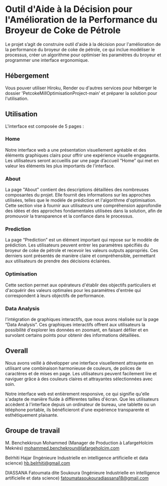 # Outil d'Aide à la Décision pour l'Amélioration de la Performance du Broyeur de Coke de Pétrole

Le projet s’agit de construire outil d'aide à la décision pour l'amélioration de la performance du broyeur de coke de pétrole, ce qui inclue modéliser le processus, créer un algorithme pour optimiser les paramètres du broyeur et programmer une interface ergonomique. 

## Hébergement

Vous pouver utiliser Hiroku, Render ou d'autres services pour héberger le dossier 'PetcokeMillOptimisationProject-main' et préparer la solution pour l'utilisation.

## Utilisation

L'interface est composée de 5 pages : 

### Home
Notre interface web a une présentation visuellement agréable et des éléments graphiques clairs pour offrir une expérience visuelle engageante. Les utilisateurs seront accueillis par une page d’accueil “Home” qui met en valeur les éléments les plus importants de l'interface.

### About

 La page "About" contient des descriptions détaillées des nombreuses composantes du projet. Elle fournit des informations sur les approches utilisées, telles que le modèle de prédiction et l'algorithme d'optimisation. Cette section vise à fournir aux utilisateurs une compréhension approfondie des idées et des approches fondamentales utilisées dans la solution, afin de promouvoir la transparence et la confiance dans le processus.


### Prediction

La page “Prediction” est un élément important qui repose sur le modèle de prédiction. Les utilisateurs peuvent entrer les paramètres spécifiés du broyeur de coke de pétrole et recevoir les valeurs outputs appropriés. Ces derniers sont présentés de manière claire et compréhensible, permettant aux utilisateurs de prendre des décisions éclairées.


### Optimisation 

Cette section permet aux opérateurs d'établir des objectifs particuliers et d'acquérir des valeurs optimales pour les paramètres d'entrée qui correspondent à leurs objectifs de performance. 


### Data Analysis
l'intégration de graphiques interactifs, que nous avons réalisée sur la page “Data Analysis”. Ces graphiques interactifs offrent aux utilisateurs la possibilité d'explorer les données en zoomant, en faisant défiler et en survolant certains points pour obtenir des informations détaillées.


## Overall
Nous avons veillé à développer une interface visuellement attrayante en utilisant une combinaison harmonieuse de couleurs, de polices de caractères et de mises en page. Les utilisateurs peuvent facilement lire et naviguer grâce à des couleurs claires et attrayantes sélectionnées avec soin.

Notre interface web est entièrement responsive, ce qui signifie qu'elle s'adapte de manière fluide à différentes tailles d'écran. Que les utilisateurs accèdent à l'interface depuis un ordinateur de bureau, une tablette ou un téléphone portable, ils bénéficieront d'une expérience transparente et esthétiquement plaisante.



## Groupe de travail
M. Benchekkroun  Mohammed (Manager de Production à LafargeHolcim Meknès) mohammed.benchekroun@lafargeholcim.com

Belrhiti Hajar (Ingénieure Industrielle en intelligence artificielle et data science) 
hb.belrhiti@gmail.com

DIASSANA Fatoumata dite Soukoura (Ingénieure Industrielle en intelligence artificielle et data science) fatoumatasoukouradiassana18@gmail.com
